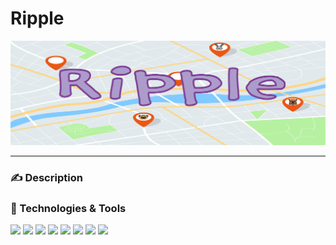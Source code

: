 # Ripple

![Ripple Logo](/assets/RippleBanner2.png)
___

### :writing_hand: Description

### :wrench: Technologies & Tools

![](https://img.shields.io/badge/OS-Linux-informational?style=plastic&logo=linux&logoColor=white&color=c4b4f4)
![](https://img.shields.io/badge/Shell-Bash/Zsh-informational?style=plastic&logo=windowsterminal&logoColor=white&color=c4b4f4)
![](https://img.shields.io/badge/Editor-VSCode-informational?style=plastic&logo=visualstudiocode&logoColor=white&color=c4b4f4)
![](https://img.shields.io/badge/Code-JavaScript-informational?style=plastic&logo=javascript&logoColor=white&color=c4b4f4)
![](https://img.shields.io/badge/<Code>-<React-Native>-informational?style=plastic&logo=react&logoColor=white&color=c4b4f4)
![](https://img.shields.io/badge/<Tools>-<Firebase%20Firestore>-informational?style=plastic&logo=firebase&logoColor=white&color=c4b4f4)
![](https://img.shields.io/badge/<Tools>-<Expo>-informational?style=plastic&logo=expo&logoColor=white&color=c4b4f4)
![](https://img.shields.io/badge/<Tools>-<Eventbrite%20API>-informational?style=plastic&logo=eventbrite&logoColor=white&color=c4b4f4)
